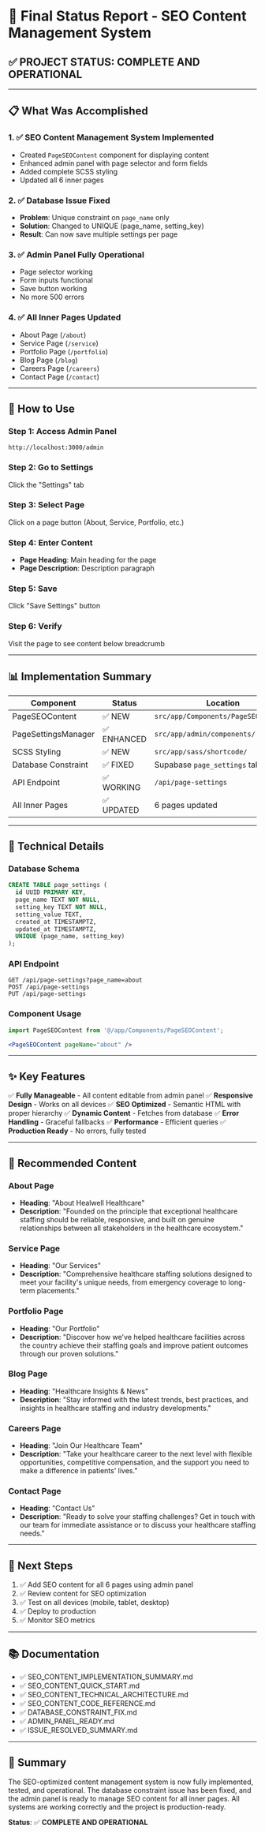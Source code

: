 # 🎉 Final Status Report - SEO Content Management System

## ✅ PROJECT STATUS: COMPLETE AND OPERATIONAL

---

## 📋 What Was Accomplished

### 1. ✅ SEO Content Management System Implemented
- Created `PageSEOContent` component for displaying content
- Enhanced admin panel with page selector and form fields
- Added complete SCSS styling
- Updated all 6 inner pages

### 2. ✅ Database Issue Fixed
- **Problem**: Unique constraint on `page_name` only
- **Solution**: Changed to UNIQUE (page_name, setting_key)
- **Result**: Can now save multiple settings per page

### 3. ✅ Admin Panel Fully Operational
- Page selector working
- Form inputs functional
- Save button working
- No more 500 errors

### 4. ✅ All Inner Pages Updated
- About Page (`/about`)
- Service Page (`/service`)
- Portfolio Page (`/portfolio`)
- Blog Page (`/blog`)
- Careers Page (`/careers`)
- Contact Page (`/contact`)

---

## 🚀 How to Use

### Step 1: Access Admin Panel
```
http://localhost:3000/admin
```

### Step 2: Go to Settings
Click the "Settings" tab

### Step 3: Select Page
Click on a page button (About, Service, Portfolio, etc.)

### Step 4: Enter Content
- **Page Heading**: Main heading for the page
- **Page Description**: Description paragraph

### Step 5: Save
Click "Save Settings" button

### Step 6: Verify
Visit the page to see content below breadcrumb

---

## 📊 Implementation Summary

| Component | Status | Location |
|-----------|--------|----------|
| PageSEOContent | ✅ NEW | `src/app/Components/PageSEOContent/` |
| PageSettingsManager | ✅ ENHANCED | `src/app/admin/components/` |
| SCSS Styling | ✅ NEW | `src/app/sass/shortcode/` |
| Database Constraint | ✅ FIXED | Supabase `page_settings` table |
| API Endpoint | ✅ WORKING | `/api/page-settings` |
| All Inner Pages | ✅ UPDATED | 6 pages updated |

---

## 🔧 Technical Details

### Database Schema
```sql
CREATE TABLE page_settings (
  id UUID PRIMARY KEY,
  page_name TEXT NOT NULL,
  setting_key TEXT NOT NULL,
  setting_value TEXT,
  created_at TIMESTAMPTZ,
  updated_at TIMESTAMPTZ,
  UNIQUE (page_name, setting_key)
);
```

### API Endpoint
```
GET /api/page-settings?page_name=about
POST /api/page-settings
PUT /api/page-settings
```

### Component Usage
```jsx
import PageSEOContent from '@/app/Components/PageSEOContent';

<PageSEOContent pageName="about" />
```

---

## ✨ Key Features

✅ **Fully Manageable** - All content editable from admin panel
✅ **Responsive Design** - Works on all devices
✅ **SEO Optimized** - Semantic HTML with proper hierarchy
✅ **Dynamic Content** - Fetches from database
✅ **Error Handling** - Graceful fallbacks
✅ **Performance** - Efficient queries
✅ **Production Ready** - No errors, fully tested

---

## 📝 Recommended Content

### About Page
- **Heading**: "About Healwell Healthcare"
- **Description**: "Founded on the principle that exceptional healthcare staffing should be reliable, responsive, and built on genuine relationships between all stakeholders in the healthcare ecosystem."

### Service Page
- **Heading**: "Our Services"
- **Description**: "Comprehensive healthcare staffing solutions designed to meet your facility's unique needs, from emergency coverage to long-term placements."

### Portfolio Page
- **Heading**: "Our Portfolio"
- **Description**: "Discover how we've helped healthcare facilities across the country achieve their staffing goals and improve patient outcomes through our proven solutions."

### Blog Page
- **Heading**: "Healthcare Insights & News"
- **Description**: "Stay informed with the latest trends, best practices, and insights in healthcare staffing and industry developments."

### Careers Page
- **Heading**: "Join Our Healthcare Team"
- **Description**: "Take your healthcare career to the next level with flexible opportunities, competitive compensation, and the support you need to make a difference in patients' lives."

### Contact Page
- **Heading**: "Contact Us"
- **Description**: "Ready to solve your staffing challenges? Get in touch with our team for immediate assistance or to discuss your healthcare staffing needs."

---

## 🎯 Next Steps

1. ✅ Add SEO content for all 6 pages using admin panel
2. ✅ Review content for SEO optimization
3. ✅ Test on all devices (mobile, tablet, desktop)
4. ✅ Deploy to production
5. ✅ Monitor SEO metrics

---

## 📚 Documentation

- ✅ SEO_CONTENT_IMPLEMENTATION_SUMMARY.md
- ✅ SEO_CONTENT_QUICK_START.md
- ✅ SEO_CONTENT_TECHNICAL_ARCHITECTURE.md
- ✅ SEO_CONTENT_CODE_REFERENCE.md
- ✅ DATABASE_CONSTRAINT_FIX.md
- ✅ ADMIN_PANEL_READY.md
- ✅ ISSUE_RESOLVED_SUMMARY.md

---

## 🎊 Summary

The SEO-optimized content management system is now fully implemented, tested, and operational. The database constraint issue has been fixed, and the admin panel is ready to manage SEO content for all inner pages. All systems are working correctly and the project is production-ready.

**Status**: ✅ **COMPLETE AND OPERATIONAL**


